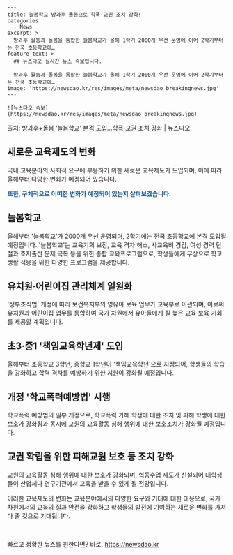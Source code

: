     ---
    title: 늘봄학교 방과후 돌봄으로 학폭·교권 조치 강화!
    categories:
      - News
    excerpt: >
      방과후 활동과 돌봄을 통합한 늘봄학교가 올해 1학기 2000개 우선 운영에 이어 2학기부터는 전국 초등학교에…
    feature_text: >
      ## 뉴스다오 실시간 뉴스 속보입니다.
    
      방과후 활동과 돌봄을 통합한 늘봄학교가 올해 1학기 2000개 우선 운영에 이어 2학기부터는 전국 초등학교에…
    image: 'https://newsdao.kr/res/images/meta/newsdao_breakingnews.jpg'
    ---
    
    ![뉴스다오 속보](https://newsdao.kr/res/images/meta/newsdao_breakingnews.jpg)

<p>출처: <a href="https://newsdao.kr/2920" rel="dofollow">방과후+돌봄 ‘늘봄학교’ 본격 도입…학폭·교권 조치 강화</a> | 뉴스다오</p>

<h2 data-ke-size="size26">새로운 교육제도의 변화</h2>
국내 교육분야의 사회적 요구에 부응하기 위한 새로운 교육제도가 도입되며, 이에 따라 올해부터 다양한 변화가 예정되어 있습니다.

<p data-ke-size="size16"><b><span style="color: #1a5490;">또한, 구체적으로 어떠한 변화가 예정되어 있는지 살펴보겠습니다.</span></b></p>

<h2 data-ke-size="size24"><b>늘봄학교</b></h2> 
올해부터 '늘봄학교'가 2000개 우선 운영되며, 2학기에는 전국 초등학교에 본격 도입될 예정입니다. '늘봄학교'는 교육기회 보장, 교육 격차 해소, 사교육비 경감, 여성 경력 단절과 초저출산 문제 극복 등을 위한 종합 교육프로그램으로, 학생들에게 무상으로 학교 생활 적응을 위한 다양한 프로그램을 제공합니다.

<h2 data-ke-size="size24">유치원·어린이집 관리체계 일원화</h2>
'정부조직법' 개정에 따라 보건복지부의 영유아 보육 업무가 교육부로 이관되며, 이로써 유치원과 어린이집 업무를 통합하여 국가 차원에서 유아들에게 질 높은 교육·보육 기회를 제공할 계획입니다.

<h2 data-ke-size="size24">초3·중1 '책임교육학년제' 도입</h2>
올해부터 초등학교 3학년, 중학교 1학년이 '책임교육학년'으로 지정되어, 학생들의 학습을 강화하고 학력 격차를 예방하기 위한 지원이 강화될 예정입니다.

<h2 data-ke-size="size24">개정 '학교폭력예방법' 시행</h2>
학교폭력 예방법의 일부 개정으로, 학교폭력 가해 학생에 대한 조치 및 피해 학생에 대한 보호가 강화됨과 동시에 교원의 교육활동 침해 행위에 대한 보호조치가 강화될 예정입니다.

<h2 data-ke-size="size24">교권 확립을 위한 피해교원 보호 등 조치 강화</h2>
교원의 교육활동 침해 행위에 대한 보호가 강화되며, 협동수업 제도가 신설되어 대학생들이 산업체나 연구기관에서 교육을 받을 수 있게 될 전망입니다. 

이러한 교육제도의 변화는 교육분야에서의 다양한 요구와 기대에 대한 대응으로, 국가 차원에서의 교육의 질과 안전을 강화하고 학생들의 발전에 기여하는 새로운 변화를 가져다 줄 것으로 기대됩니다. <p data-ke-size="size16">&nbsp;</p> 

빠르고 정확한 뉴스를 원한다면? 바로, <a href="https://newsdao.kr" rel="dofollow">https://newsdao.kr</a>


    
